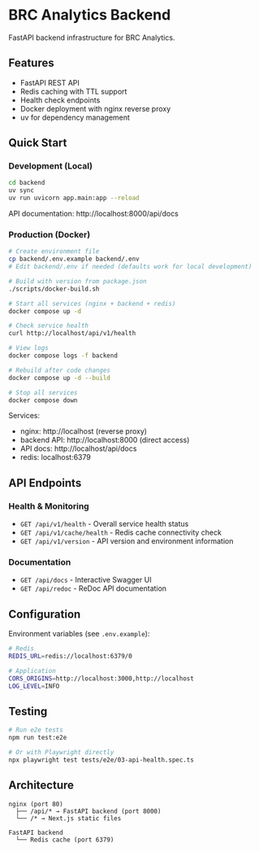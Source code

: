 # BRC Analytics Backend

FastAPI backend infrastructure for BRC Analytics.

## Features

- FastAPI REST API
- Redis caching with TTL support
- Health check endpoints
- Docker deployment with nginx reverse proxy
- uv for dependency management

## Quick Start

### Development (Local)

```bash
cd backend
uv sync
uv run uvicorn app.main:app --reload
```

API documentation: http://localhost:8000/api/docs

### Production (Docker)

```bash
# Create environment file
cp backend/.env.example backend/.env
# Edit backend/.env if needed (defaults work for local development)

# Build with version from package.json
./scripts/docker-build.sh

# Start all services (nginx + backend + redis)
docker compose up -d

# Check service health
curl http://localhost/api/v1/health

# View logs
docker compose logs -f backend

# Rebuild after code changes
docker compose up -d --build

# Stop all services
docker compose down
```

Services:

- nginx: http://localhost (reverse proxy)
- backend API: http://localhost:8000 (direct access)
- API docs: http://localhost/api/docs
- redis: localhost:6379

## API Endpoints

### Health & Monitoring

- `GET /api/v1/health` - Overall service health status
- `GET /api/v1/cache/health` - Redis cache connectivity check
- `GET /api/v1/version` - API version and environment information

### Documentation

- `GET /api/docs` - Interactive Swagger UI
- `GET /api/redoc` - ReDoc API documentation

## Configuration

Environment variables (see `.env.example`):

```bash
# Redis
REDIS_URL=redis://localhost:6379/0

# Application
CORS_ORIGINS=http://localhost:3000,http://localhost
LOG_LEVEL=INFO
```

## Testing

```bash
# Run e2e tests
npm run test:e2e

# Or with Playwright directly
npx playwright test tests/e2e/03-api-health.spec.ts
```

## Architecture

```
nginx (port 80)
  ├── /api/* → FastAPI backend (port 8000)
  └── /* → Next.js static files

FastAPI backend
  └── Redis cache (port 6379)
```
